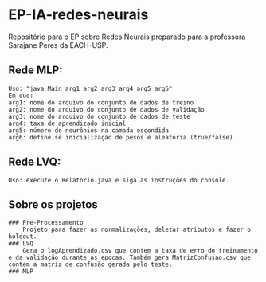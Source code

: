 # EP-IA-redes-neurais
Repositório para o EP sobre Redes Neurais preparado para a professora Sarajane Peres da EACH-USP.


## Rede MLP:
    Uso: "java Main arg1 arg2 arg3 arg4 arg5 arg6"
    Em que:
    arg1: nome do arquivo do conjunto de dados de treino
    arg2: nome do arquivo do conjunto de dados de validação
    arg3: nome do arquivo do conjunto de dados de teste
    arg4: taxa de aprendizado inicial
    arg5: número de neurônios na camada escondida
    arg6: define se inicialização de pesos é aleatória (true/false)

## Rede LVQ:
    Uso: execute o Relatorio.java e siga as instruções do console.
    
    
## Sobre os projetos
    ### Pre-Processamento
        Projeto para fazer as normalizações, deletar atributos e fazer o holdout.
    ### LVQ
        Gera o logAprendizado.csv que contem a taxa de erro do treinamento e da validação durante as epocas. Também gera MatrizConfusao.csv que contem a matriz de confusão gerada pelo teste.
    ### MLP
